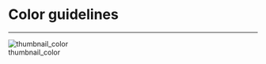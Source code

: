 
# Color guidelines

---

  
![thumbnail_color](https://studio-assets.supernova.io/design-systems/27883/c817d605-86cd-431a-8f78-0de3d5bf3055.png)  
thumbnail_color  
